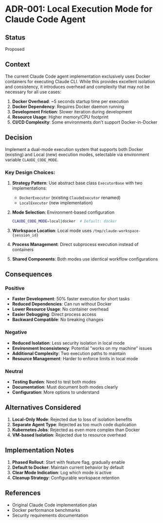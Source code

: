 # ADR-001: Local Execution Mode for Claude Code Agent

## Status
Proposed

## Context
The current Claude Code agent implementation exclusively uses Docker containers for executing Claude CLI. While this provides excellent isolation and consistency, it introduces overhead and complexity that may not be necessary for all use cases:

1. **Docker Overhead**: ~5 seconds startup time per execution
2. **Docker Dependency**: Requires Docker daemon running
3. **Development Friction**: Slower iteration during development
4. **Resource Usage**: Higher memory/CPU footprint
5. **CI/CD Complexity**: Some environments don't support Docker-in-Docker

## Decision
Implement a dual-mode execution system that supports both Docker (existing) and Local (new) execution modes, selectable via environment variable `CLAUDE_CODE_MODE`.

### Key Design Choices:

1. **Strategy Pattern**: Use abstract base class `ExecutorBase` with two implementations:
   - `DockerExecutor` (existing `ClaudeExecutor` renamed)
   - `LocalExecutor` (new implementation)

2. **Mode Selection**: Environment-based configuration
   ```bash
   CLAUDE_CODE_MODE=local|docker  # Default: docker
   ```

3. **Workspace Location**: Local mode uses `/tmp/claude-workspace-{session_id}`

4. **Process Management**: Direct subprocess execution instead of containers

5. **Shared Components**: Both modes use identical workflow configurations

## Consequences

### Positive
- **Faster Development**: 50% faster execution for short tasks
- **Reduced Dependencies**: Can run without Docker
- **Lower Resource Usage**: No container overhead
- **Easier Debugging**: Direct process access
- **Backward Compatible**: No breaking changes

### Negative
- **Reduced Isolation**: Less security isolation in local mode
- **Environment Inconsistency**: Potential "works on my machine" issues
- **Additional Complexity**: Two execution paths to maintain
- **Resource Management**: Harder to enforce limits in local mode

### Neutral
- **Testing Burden**: Need to test both modes
- **Documentation**: Must document both modes clearly
- **Configuration**: More options to understand

## Alternatives Considered

1. **Local-Only Mode**: Rejected due to loss of isolation benefits
2. **Separate Agent Type**: Rejected as too much code duplication
3. **Kubernetes Jobs**: Rejected as even more complex than Docker
4. **VM-based Isolation**: Rejected due to resource overhead

## Implementation Notes

1. **Phased Rollout**: Start with feature flag, gradually enable
2. **Default to Docker**: Maintain current behavior by default
3. **Clear Mode Indication**: Log which mode is active
4. **Cleanup Strategy**: Configurable workspace retention

## References
- Original Claude Code implementation plan
- Docker performance benchmarks
- Security requirements documentation